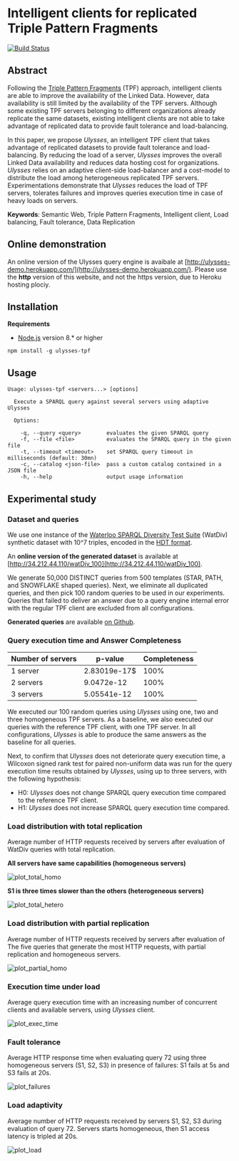 # Intelligent clients for replicated Triple Pattern Fragments

[![Build Status](https://travis-ci.org/Callidon/ulysses-tpf.svg?branch=master)](https://travis-ci.org/Callidon/ulysses-tpf)

## Abstract

Following the [Triple Pattern Fragments](http://linkeddatafragments.org/) (TPF) approach, intelligent clients are able to improve
the availability of the Linked Data. However, data availability is still limited by the availability
of the TPF servers. Although some existing TPF servers belonging to different organizations already
replicate the same datasets, existing intelligent clients are not able to take advantage of replicated data to
provide fault tolerance and load-balancing.

In this paper, we propose *Ulysses*, an intelligent TPF client that takes advantage of replicated datasets to provide fault tolerance and load-balancing.
By reducing the load of a server, *Ulysses* improves the overall
Linked Data availability and  reduces data hosting cost for organizations.
*Ulysses* relies on an adaptive client-side load-balancer
and a cost-model to distribute the load among
heterogeneous replicated TPF servers.
Experimentations demonstrate that *Ulysses* reduces the load of  TPF servers, tolerates failures and improves queries execution time in case of heavy loads on servers.

**Keywords**: Semantic Web, Triple Pattern Fragments, Intelligent client, Load balancing, Fault tolerance, Data Replication

## Online demonstration

An online version of the Ulysses query engine is avaibale at [http://ulysses-demo.herokuapp.com/](http://ulysses-demo.herokuapp.com/).
Please use the **http** version of this website, and not the https version, due to Heroku hosting plociy.

## Installation

**Requirements**

* [Node.js](https://nodejs.org/en/) version 8.* or higher

```
npm install -g ulysses-tpf
```

## Usage

```
Usage: ulysses-tpf <servers...> [options]

  Execute a SPARQL query against several servers using adaptive Ulysses

  Options:

    -q, --query <query>        evaluates the given SPARQL query
    -f, --file <file>          evaluates the SPARQL query in the given file
    -t, --timeout <timeout>    set SPARQL query timeout in milliseconds (default: 30mn)
    -c, --catalog <json-file>  pass a custom catalog contained in a JSON file
    -h, --help                 output usage information
```

## Experimental study

### Dataset and queries

We use one instance of the [Waterloo SPARQL Diversity Test Suite](http://dsg.uwaterloo.ca/watdiv/) (WatDiv) synthetic
dataset with 10^7 triples, encoded in the [HDT format](http://www.rdfhdt.org).

An **online version of the generated dataset** is available at [http://34.212.44.110/watDiv_100](http://34.212.44.110/watDiv_100).

We generate 50,000 DISTINCT queries from 500 templates (STAR, PATH, and SNOWFLAKE shaped queries). Next, we eliminate all
duplicated queries, and then pick 100 random queries to be
used in our experiments.
Queries that failed to deliver an answer due to
a query engine internal error with the
regular TPF client are excluded from all configurations.

**Generated queries** are available [on Github](https://github.com/Callidon/ulysses-tpf/blob/master/scripts/queriesWatDiv100).

### Query execution time and Answer Completeness

Number of servers | p-value | Completeness
------------ | ------------- | -------------
1 server | 2.83019e-17$ | 100%
2 servers | 9.0472e-12 | 100%
3 servers | 5.05541e-12 | 100%

We executed our 100 random queries using *Ulysses* using one, two and three homogeneous TPF servers.
As a baseline, we also executed our queries with the reference TPF client, with one TPF server.
In all configurations, *Ulysses* is able to produce the same answers as the baseline for all queries.

Next, to confirm that *Ulysses* does not deteriorate query execution time, a Wilcoxon signed rank test
for paired non-uniform data
was run for the query execution time results obtained by *Ulysses*,
using up to three servers, with the following hypothesis:
  * H0: *Ulysses* does not change SPARQL query execution time compared to the reference TPF client.
  * H1: *Ulysses* does not increase SPARQL query execution time compared.

### Load distribution with total replication

Average number of HTTP requests received by servers after evaluation of WatDiv queries with total replication.

**All servers have same capabilities (homogeneous servers)**

![plot_total_homo](https://raw.githubusercontent.com/Callidon/ulysses-tpf/master/scripts/curio/http_calls_homo.png)

**S1 is three times slower than the others (heterogeneous servers)**

![plot_total_hetero](https://raw.githubusercontent.com/Callidon/ulysses-tpf/master/scripts/curio/http_calls_hetero.png)

### Load distribution with partial replication

Average number of HTTP requests received by servers after evaluation of The five queries that generate the most HTTP requests, with partial replication and homogeneous servers.

![plot_partial_homo](https://raw.githubusercontent.com/Callidon/ulysses-tpf/master/scripts/curio/http_calls_partial.png)

### Execution time under load

Average query execution time with an increasing
number of concurrent clients and available servers, using *Ulysses* client.

![plot_exec_time](https://raw.githubusercontent.com/Callidon/ulysses-tpf/master/scripts/curio/execution_time_with_load.png)

### Fault tolerance

Average HTTP response time when evaluating query 72 using
three homogeneous servers (S1, S2, S3) in presence of failures: S1 fails at 5s and S3 fails at 20s.

![plot_failures](https://raw.githubusercontent.com/Callidon/ulysses-tpf/master/scripts/fault/fault_tolerance.png)

### Load adaptivity

Average number of HTTP requests received by servers S1, S2, S3
during evaluation of query 72. Servers starts homogeneous, then S1 access latency is tripled at 20s.

![plot_load](https://raw.githubusercontent.com/Callidon/ulysses-tpf/master/scripts/adaptivity/load_adaptivity.png)
